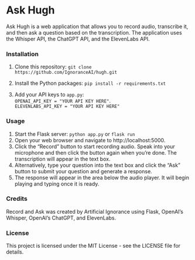 # Ask Hugh
Ask Hugh is a web application that allows you to record audio, transcribe it, and then ask a question based on the transcription. The application uses the Whisper API, the ChatGPT API, and the ElevenLabs API. 

### Installation
1. Clone this repository:
`git clone https://github.com/IgnoranceAI/hugh.git`

2. Install the Python packages:
`pip install -r requirements.txt`

3. Add your API keys to `app.py`:    
`OPENAI_API_KEY = "YOUR API KEY HERE"`.   
`ELEVENLABS_API_KEY = "YOUR API KEY HERE"`

### Usage
1. Start the Flask server: `python app.py` or `flask run`
2. Open your web browser and navigate to http://localhost:5000.
3. Click the “Record” button to start recording audio. Speak into your microphone and then click the button again when you’re done. The transcription will appear in the text box.
4. Alternatively, type your question into the text box and click the “Ask” button to submit your question and generate a response.
5. The response will appear in the area below the audio player. It will begin playing and typing once it is ready.


### Credits
Record and Ask was created by Artificial Ignorance using Flask, OpenAI’s Whisper, OpenAI’s ChatGPT, and ElevenLabs. 

### License
This project is licensed under the MIT License - see the LICENSE file for details.
